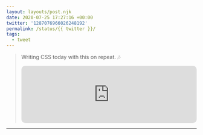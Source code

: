 ```yaml
---
layout: layouts/post.njk
date: 2020-07-25 17:27:16 +00:00
twitter: '1287076966026248192'
permalink: /status/{{ twitter }}/
tags: 
  - tweet
---
```


> Writing CSS today with this on repeat. 🎶 
> 
> <iframe style="border-radius:10px" src="https://open.spotify.com/embed/album/6voftk1KiRATintCChjvrW?utm_source=generator&theme=0" width="100%" height="152" frameBorder="0" allowfullscreen="" allow="autoplay; clipboard-write; encrypted-media; fullscreen; picture-in-picture" loading="lazy"></iframe>
> <!-- John Mulaney and the Sack Lunch Bunch -->

---
